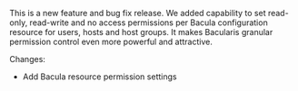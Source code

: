 
This is a new feature and bug fix release. We added capability to set read-only,
read-write and no access permissions per Bacula configuration resource for
users, hosts and host groups. It makes Bacularis granular permission control
even more powerful and attractive.

Changes:
 - Add Bacula resource permission settings
